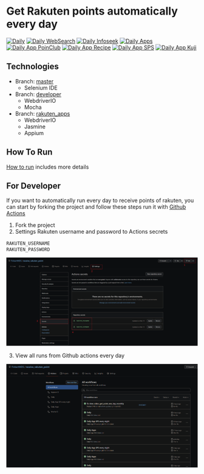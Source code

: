 # Get Rakuten points automatically every day
[![Daily](https://github.com/FinbertMDS/receive_rakuten_point/workflows/Daily/badge.svg)](https://github.com/FinbertMDS/receive_rakuten_point/actions/workflows/daily.yml)
[![Daily WebSearch](https://github.com/FinbertMDS/receive_rakuten_point/workflows/Daily%20WebSearch/badge.svg)](https://github.com/FinbertMDS/receive_rakuten_point/actions/workflows/daily_websearch.yml)
[![Daily Infoseek](https://github.com/FinbertMDS/receive_rakuten_point/workflows/Daily%20Infoseek/badge.svg)](https://github.com/FinbertMDS/receive_rakuten_point/actions/workflows/daily_infoseek.yml)
[![Daily Apps](https://github.com/FinbertMDS/receive_rakuten_point/workflows/Daily%20Apps/badge.svg)](https://github.com/FinbertMDS/receive_rakuten_point/actions/workflows/daily_apps.yml)
[![Daily App PoinClub](https://github.com/FinbertMDS/receive_rakuten_point/workflows/Daily%20App%20PoinClub/badge.svg)](https://github.com/FinbertMDS/receive_rakuten_point/actions/workflows/daily_rakuten_pointclub.yml)
[![Daily App Recipe](https://github.com/FinbertMDS/receive_rakuten_point/workflows/Daily%20App%20Recipe/badge.svg)](https://github.com/FinbertMDS/receive_rakuten_point/actions/workflows/daily_rakuten_recipe.yml)
[![Daily App SPS](https://github.com/FinbertMDS/receive_rakuten_point/workflows/Daily%20App%20SPS/badge.svg)](https://github.com/FinbertMDS/receive_rakuten_point/actions/workflows/daily_rakuten_sps.yml)
[![Daily App Kuji](https://github.com/FinbertMDS/receive_rakuten_point/workflows/Daily%20App%20Kuji/badge.svg)](https://github.com/FinbertMDS/receive_rakuten_point/actions/workflows/daily_rakuten_kuji.yml)
## Technologies
- Branch: [master](https://github.com/FinbertMDS/receive_rakuten_point/tree/master)
  - Selenium IDE
- Branch: [developer](https://github.com/FinbertMDS/receive_rakuten_point/tree/developer)
  - WebdriverIO
  - Mocha
- Branch: [rakuten_apps](https://github.com/FinbertMDS/receive_rakuten_point/tree/rakuten_apps)
  - WebdriverIO
  - Jasmine
  - Appium


## How To Run
[How to run](HOW-TO-RUN.md) includes more details

## For Developer
If you want to automatically run every day to receive points of rakuten, you can start by forking the project and follow these steps run it with [Github Actions](https://github.com/features/actions)

1. Fork the project
2. Settings Rakuten username and password to Actions secrets

  ```
  RAKUTEN_USERNAME
  RAKUTEN_PASSWORD
  ```

  ![Github actions guide](./images/github_actions_guide.png)

3. View all runs from Github actions every day

  ![Github actions guide](./images/github_actions_run.png)
